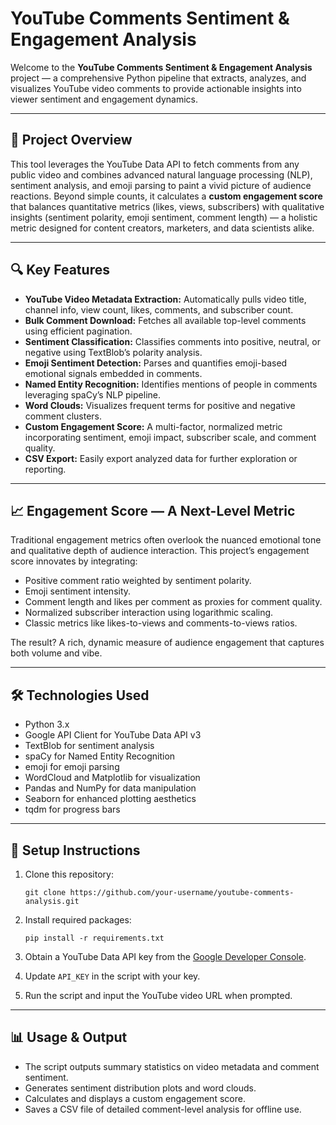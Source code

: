# YouTube Comments Sentiment & Engagement Analysis

Welcome to the **YouTube Comments Sentiment & Engagement Analysis** project — a comprehensive Python pipeline that extracts, analyzes, and visualizes YouTube video comments to provide actionable insights into viewer sentiment and engagement dynamics.

---

## 🚀 Project Overview

This tool leverages the YouTube Data API to fetch comments from any public video and combines advanced natural language processing (NLP), sentiment analysis, and emoji parsing to paint a vivid picture of audience reactions. Beyond simple counts, it calculates a **custom engagement score** that balances quantitative metrics (likes, views, subscribers) with qualitative insights (sentiment polarity, emoji sentiment, comment length) — a holistic metric designed for content creators, marketers, and data scientists alike.

---

## 🔍 Key Features

* **YouTube Video Metadata Extraction:** Automatically pulls video title, channel info, view count, likes, comments, and subscriber count.
* **Bulk Comment Download:** Fetches all available top-level comments using efficient pagination.
* **Sentiment Classification:** Classifies comments into positive, neutral, or negative using TextBlob’s polarity analysis.
* **Emoji Sentiment Detection:** Parses and quantifies emoji-based emotional signals embedded in comments.
* **Named Entity Recognition:** Identifies mentions of people in comments leveraging spaCy’s NLP pipeline.
* **Word Clouds:** Visualizes frequent terms for positive and negative comment clusters.
* **Custom Engagement Score:** A multi-factor, normalized metric incorporating sentiment, emoji impact, subscriber scale, and comment quality.
* **CSV Export:** Easily export analyzed data for further exploration or reporting.

---

## 📈 Engagement Score — A Next-Level Metric

Traditional engagement metrics often overlook the nuanced emotional tone and qualitative depth of audience interaction. This project’s engagement score innovates by integrating:

* Positive comment ratio weighted by sentiment polarity.
* Emoji sentiment intensity.
* Comment length and likes per comment as proxies for comment quality.
* Normalized subscriber interaction using logarithmic scaling.
* Classic metrics like likes-to-views and comments-to-views ratios.

The result? A rich, dynamic measure of audience engagement that captures both volume and vibe.

---

## 🛠️ Technologies Used

* Python 3.x
* Google API Client for YouTube Data API v3
* TextBlob for sentiment analysis
* spaCy for Named Entity Recognition
* emoji for emoji parsing
* WordCloud and Matplotlib for visualization
* Pandas and NumPy for data manipulation
* Seaborn for enhanced plotting aesthetics
* tqdm for progress bars

---

## 🔧 Setup Instructions

1. Clone this repository:

   ```
   git clone https://github.com/your-username/youtube-comments-analysis.git
   ```
2. Install required packages:

   ```
   pip install -r requirements.txt
   ```
3. Obtain a YouTube Data API key from the [Google Developer Console](https://console.developers.google.com/).
4. Update `API_KEY` in the script with your key.
5. Run the script and input the YouTube video URL when prompted.

---

## 📊 Usage & Output

* The script outputs summary statistics on video metadata and comment sentiment.
* Generates sentiment distribution plots and word clouds.
* Calculates and displays a custom engagement score.
* Saves a CSV file of detailed comment-level analysis for offline use.

